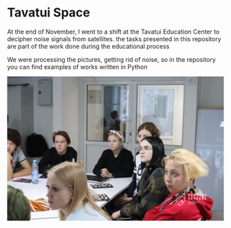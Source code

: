# Tavatui Space

At the end of November, I went to a shift at the Tavatui Education Center to decipher noise signals from satellites. the tasks presented in this repository are part of the work done during the educational process

We were processing the pictures, getting rid of noise, so in the repository you can find examples of works written in Python

![Иллюстрация к проекту](https://github.com/lloppy/tavatuiSpace/blob/main/TykQlwDVknY.jpg)


